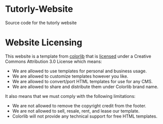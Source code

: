 # Tutorly-Website
Source code for the tutorly website

# Website Licensing
This website is a template from [colorlib](https://colorlib.com) that is [licensed](https://colorlib.com/wp/licence/) under a Creative
Commons Attribution 3.0 License which means:

- We are allowed to use templates for personal and business usage.
- We are allowed to customize templates however you like.
- We are allowed to convert/port HTML templates for use for any CMS.
- We are allowed to share and distribute them under Colorlib brand name.

It also means that we must comply with the following limitations:

- We are not allowed to remove the copyright credit from the footer.
- We are not allowed to sell, resale, rent, and lease our template.
- Colorlib will not provide any technical support for free HTML templates.